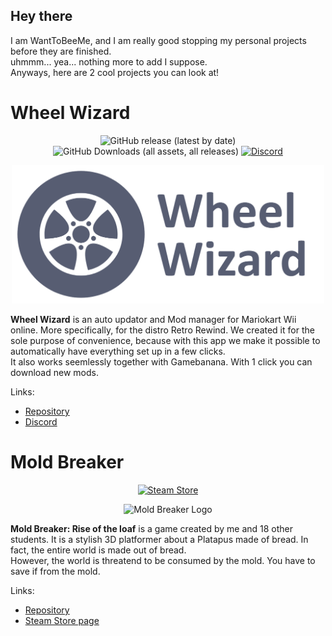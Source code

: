 ## Hey there  

I am WantToBeeMe, and I am really good stopping my personal projects before they are finished.  
uhmmm... yea... nothing more to add I suppose.  
Anyways, here are 2 cool projects you can look at!  

# Wheel Wizard
<p align="center">
  <img src="https://img.shields.io/github/v/release/TeamWheelWizard/WheelWizard?color=green&style=for-the-badge" alt="GitHub release (latest by date)" />
  <img src="https://img.shields.io/github/downloads/TeamWheelWizard/WheelWizard/total?color=green&style=for-the-badge" alt="GitHub Downloads (all assets, all releases)" />
  <a href="https://discord.gg/vZ7T2wJnsq">
    <img src="https://img.shields.io/discord/1253384439937896560?color=7289da&style=for-the-badge" alt="Discord" />
  </a>
</p>

<p align="center">
  <img src="images/WheelWizard_Title.png" alt="Wheel Wizard Logo" width="500"/>
</p>

**Wheel Wizard** is an auto updator and Mod manager for Mariokart Wii online. More specifically, for the distro Retro Rewind. We created it for the sole purpose of convenience, because with this app we make it possible to automatically have everything set up in a few clicks.  
It also works seemlessly together with Gamebanana. With 1 click you can download new mods.

Links: 
- [Repository](https://github.com/TeamWheelWizard/WheelWizard)
- [Discord](https://discord.gg/vZ7T2wJnsq)



# Mold Breaker
<p align="center">
  <a href="https://store.steampowered.com/app/3374700/Moldbreaker_Rise_of_the_Loaf/">
    <img src="https://img.shields.io/badge/Steam-Moldbreaker%3A%20Rise%20of%20the%20Loaf-blue?style=for-the-badge&logo=steam" alt="Steam Store" />
  </a>
</p>

<p align="center">
  <img src="images/MoldBreaker_Title.png" alt="Mold Breaker Logo" width="650"/>
</p>

**Mold Breaker: Rise of the loaf** is a game created by me and 18 other students. It is a stylish 3D platformer about a Platapus made of bread. In fact, the entire world is made out of bread.   
However, the world is threatend to be consumed by the mold. You have to save if from the mold.

Links: 
- [Repository](https://github.com/SillyBusinessInc/Moldbreaker)
- [Steam Store page](https://store.steampowered.com/app/3374700/Moldbreaker_Rise_of_the_Loaf/)

